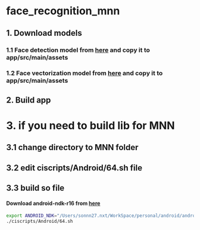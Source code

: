 # face_recognition_mnn
## 1. Download models
### 1.1 Face detection model from [here](https://drive.google.com/file/d/1AdXZRfjU8nwDmK7ly7eQAFjSDwo4lh4B/view?usp=sharing) and copy it to app/src/main/assets
### 1.2 Face vectorization model from [here](https://drive.google.com/file/d/1KaAXd-QCiEJs3bVycZwqvV6e9Fs5SxeK/view?usp=sharing) and copy it to app/src/main/assets
## 2. Build app

# 3. if you need to build lib for MNN
## 3.1 change directory to MNN folder
## 3.2 edit ciscripts/Android/64.sh file
## 3.3 build so file
#### Download android-ndk-r16 from [here](https://github.com/android/ndk/wiki/Unsupported-Downloads)
```bash
export ANDROID_NDK="/Users/sonnn27.nxt/WorkSpace/personal/android/android-ndk-r16b"
./ciscripts/Android/64.sh
```